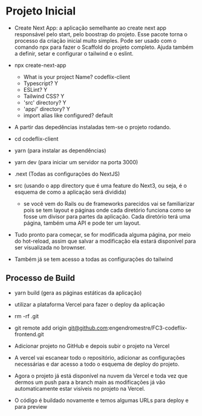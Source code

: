 # Projeto Inicial

- Create Next App: a aplicação semelhante ao create next app responsável pelo start, pelo boostrap do projeto. Esse pacote torna o processo da criação inicial muito simples. Pode ser usado com o comando npx para fazer o Scaffold do projeto completo. Ajuda também a definir, setar e configurar o tailwind e o eslint.

- npx create-next-app

  - What is your project Name? codeflix-client
  - Typescript? Y
  - ESLint? Y
  - Tailwind CSS? Y
  - 'src' directory? Y
  - 'app/' directory? Y
  - import alias like configured? default

- A partir das depedências instaladas tem-se o projeto rodando.

- cd codeflix-client
- yarn (para instalar as dependências)
- yarn dev (para iniciar um servidor na porta 3000)

- .next (Todas as configurações do NextJS)
- src (usando o app directory que é uma feature do Next3, ou seja, é o esquema de como a aplicação será dividida)
  - se você vem do Rails ou de frameworks parecidos vai se familiarizar pois se tem layout e páginas onde cada diretório funciona como se fosse um divisor para partes da aplicação. Cada diretório terá uma página, também uma API e pode ter um layout.
- Tudo pronto para começar, se for modificada alguma página, por meio do hot-reload, assim que salvar a modificação ela estará disponível para ser visualizada no brownser.
- Também já se tem acesso a todas as configurações do tailwind

## Processo de Build

- yarn build (gera as páginas estáticas da aplicação)
- utilizar a plataforma Vercel para fazer o deploy da aplicação

- rm -rf .git
- git remote add origin git@github.com:engendromestre/FC3-codeflix-frontend.git

- Adicionar projeto no GitHub e depois subir o projeto na Vercel
- A vercel vai escanear todo o repositório, adicionar as configurações necessárias e dar acesso a todo o esquema de deploy do projeto.
- Agora o projeto já está disponível na nuvem da Vercel e toda vez que dermos um push para a branch main as modificações já vão automaticamente estar visíveis no projeto na Vercel.
- O código é buildado novamente e temos algumas URLs para deploy e para preview
